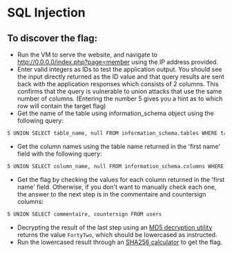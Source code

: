 # SQL Injection

##  To discover the flag:

- Run the VM to serve the website, and navigate to http://0.0.0.0/index.php?page=member using the IP address provided.
- Enter valid integers as IDs to test the application output. You should see the input directly returned as the ID value and that query results are sent back with the application responses which consists of 2 columns. This confirms that the query is vulnerable to union attacks that use the same number of columns. (Entering the number 5 gives you a hint as to which row will contain the target flag)
- Get the name of the table using information_schema object using the following query:
```bash
5 UNION SELECT table_name, null FROM information_schema.tables WHERE table_schema = database()
```
- Get the column names using the table name returned in the 'first name' field with the following query:
```bash
5 UNION SELECT column_name, null FROM information_schema.columns WHERE table_schema = database()
```
- Get the flag by checking the values for each column returned in the 'first name' field. Otherwise, if you don't want to manually check each one, the answer to the next step is in the commentaire and countersign columns:
```bash
5 UNION SELECT commentaire, countersign FROM users
```
- Decrypting the result of the last step using an [MD5 decryption utility](https://hashtoolkit.com/decrypt-md5-hash) returns the value `FortyTwo`, which should be lowercased as instructed.
- Run the lowercased result through an [SHA256 calculator](https://xorbin.com/tools/sha256-hash-calculator) to get the flag.